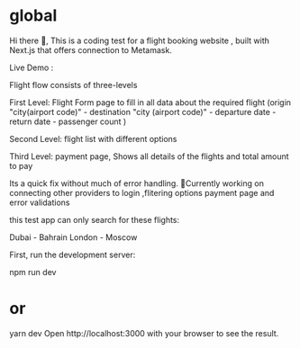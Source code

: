 # global
Hi there 👋,
This is a coding test for a flight booking website , built with Next.js that offers connection to Metamask.

Live Demo : 

Flight flow consists of three-levels

First Level: Flight Form page to fill in all data about the required flight (origin "city(airport code)" - destination "city (airport code)" - departure date - return date - passenger count )

Second Level: flight list with different options

Third Level: payment page, Shows all details of the flights and total amount to pay

Its a quick fix without much of error handling.
🔭Currently working on connecting other providers to login ,flitering options payment page and error validations

this test app can only search for these flights:

Dubai - Bahrain
London - Moscow



First, run the development server:

npm run dev
# or
yarn dev
Open http://localhost:3000 with your browser to see the result.
